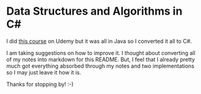 # Data Structures and Algorithms in C#
I did [this course](https://www.udemy.com/course/data-structures-and-algorithms-deep-dive-using-java/) on Udemy but it was all in Java so I converted it all to C#.

I am taking suggestions on how to improve it. I thought about converting all of my notes into markdown for this README. But, I feel that I already pretty much got everything absorbed through my notes and two implementations so I may just leave it how it is.

Thanks for stopping by! :-)